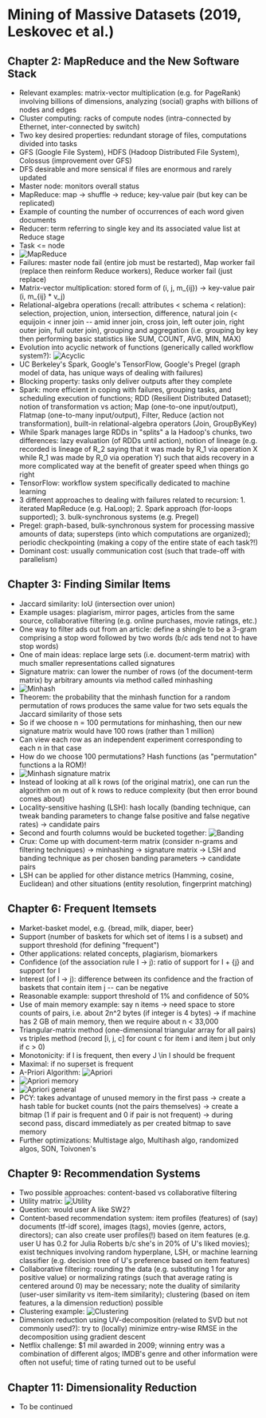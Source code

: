 # Mining of Massive Datasets (2019, Leskovec et al.)

## Chapter 2: MapReduce and the New Software Stack
* Relevant examples: matrix-vector multiplication (e.g. for PageRank) involving billions of dimensions, analyzing (social) graphs with billions of nodes and edges
* Cluster computing: racks of compute nodes (intra-connected by Ethernet, inter-connected by switch)
* Two key desired properties: redundant storage of files, computations divided into tasks
* GFS (Google File System), HDFS (Hadoop Distributed File System), Colossus (improvement over GFS)
* DFS desirable and more sensical if files are enormous and rarely updated
* Master node: monitors overall status
* MapReduce: map -> shuffle -> reduce; key-value pair (but key can be replicated)
* Example of counting the number of occurrences of each word given documents
* Reducer: term referring to single key and its associated value list at Reduce stage
* Task <= node
* ![MapReduce](/images/mmds_mapreduce.png)
* Failures: master node fail (entire job must be restarted), Map worker fail (replace then reinform Reduce workers), Reduce worker fail (just replace)
* Matrix-vector multiplication: stored form of (i, j, m_{ij}) -> key-value pair (i, m_{ij} * v_j)
* Relational-algebra operations (recall: attributes < schema < relation): selection, projection, union, intersection, difference, natural join (< equijoin < inner join -- amid inner join, cross join, left outer join, right outer join, full outer join), grouping and aggregation (i.e. grouping by key then performing basic statistics like SUM, COUNT, AVG, MIN, MAX)
* Evolution into acyclic network of functions (generically called workflow system?): ![Acyclic](/images/mmds_acyclic.png)
* UC Berkeley's Spark, Google's TensorFlow, Google's Pregel (graph model of data, has unique ways of dealing with failures)
* Blocking property: tasks only deliver outputs after they complete
* Spark: more efficient in coping with failures, grouping tasks, and scheduling execution of functions; RDD (Resilient Distributed Dataset); notion of transformation vs action; Map (one-to-one input/output), Flatmap (one-to-many input/output), Filter, Reduce (action not transformation), built-in relational-algebra operators (Join, GroupByKey)
* While Spark manages large RDDs in "splits" a la Hadoop's chunks, two differences: lazy evaluation (of RDDs until action), notion of lineage (e.g. recorded is lineage of R_2 saying that it was made by R_1 via operation X while R_1 was made by R_0 via operation Y) such that aids recovery in a more complicated way at the benefit of greater speed when things go right
* TensorFlow: workflow system specifically dedicated to machine learning
* 3 different approaches to dealing with failures related to recursion: 1. iterated MapReduce (e.g. HaLoop); 2. Spark approach (for-loops supported); 3. bulk-synchronous systems (e.g. Pregel)
* Pregel: graph-based, bulk-synchronous system for processing massive amounts of data; supersteps (into which computations are organized); periodic checkpointing (making a copy of the entire state of each task?!)
* Dominant cost: usually communication cost (such that trade-off with parallelism)

## Chapter 3: Finding Similar Items
* Jaccard similarity: IoU (intersection over union)
* Example usages: plagiarism, mirror pages, articles from the same source, collaborative filtering (e.g. online purchases, movie ratings, etc.)
* One way to filter ads out from an article: define a shingle to be a 3-gram comprising a stop word followed by two words (b/c ads tend not to have stop words)
* One of main ideas: replace large sets (i.e. document-term matrix) with much smaller representations called signatures
* Signature matrix: can lower the number of rows (of the document-term matrix) by arbitrary amounts via method called minhashing
* ![Minhash](/images/mmds_minhash.png)
* Theorem: the probability that the minhash function for a random permutation of rows produces the same value for two sets equals the Jaccard similarity of those sets
* So if we choose n = 100 permutations for minhashing, then our new signature matrix would have 100 rows (rather than 1 million)
* Can view each row as an independent experiment corresponding to each n in that case
* How do we choose 100 permutations? Hash functions (as "permutation" functions a la ROM)!
* ![Minhash signature matrix](/images/mmds_minhashmat.png)
* Instead of looking at all k rows (of the original matrix), one can run the algorithm on m out of k rows to reduce complexity (but then error bound comes about)
* Locality-sensitive hashing (LSH): hash locally (banding technique, can tweak banding parameters to change false positive and false negative rates) -> candidate pairs
* Second and fourth columns would be bucketed together: ![Banding](/images/mmds_banding.png)
* Crux: Come up with document-term matrix (consider n-grams and filtering techniques) -> minhashing -> signature matrix -> LSH and banding technique as per chosen banding parameters -> candidate pairs
* LSH can be applied for other distance metrics (Hamming, cosine, Euclidean) and other situations (entity resolution, fingerprint matching)

## Chapter 6: Frequent Itemsets
* Market-basket model, e.g. {bread, milk, diaper, beer}
* Support (number of baskets for which set of items I is a subset) and support threshold (for defining "frequent")
* Other applications: related concepts, plagiarism, biomarkers
* Confidence (of the association rule I -> j): ratio of support for I + {j} and support for I
* Interest (of I -> j): difference between its confidence and the fraction of baskets that contain item j -- can be negative
* Reasonable example: support threshold of 1% and confidence of 50%
* Use of main memory example: say n items -> need space to store counts of pairs, i.e. about 2n^2 bytes (if integer is 4 bytes) -> if machine has 2 GB of main memory, then we require about n < 33,000
* Triangular-matrix method (one-dimensional triangular array for all pairs) vs triples method (record [i, j, c] for count c for item i and item j but only if c > 0)
* Monotonicity: if I is frequent, then every J \in I should be frequent
* Maximal: if no superset is frequent
* A-Priori Algorithm: ![Apriori](/images/mmds_apriori.png)
* ![Apriori memory](/images/mmds_apmemory.png)
* ![Apriori general](/images/mmds_apgeneral.png)
* PCY: takes advantage of unused memory in the first pass -> create a hash table for bucket counts (not the pairs themselves) -> create a bitmap (1 if pair is frequent and 0 if pair is not frequent) -> during second pass, discard immediately as per created bitmap to save memory
* Further optimizations: Multistage algo, Multihash algo, randomized algos, SON, Toivonen's

## Chapter 9: Recommendation Systems
* Two possible approaches: content-based vs collaborative filtering
* Utility matrix: ![Utility](/images/mmds_utility.png)
* Question: would user A like SW2?
* Content-based recommendation system: item profiles (features) of (say) documents (tf-idf score), images (tags), movies (genre, actors, directors); can also create user profiles(!) based on item features (e.g. user U has 0.2 for Julia Roberts b/c she's in 20% of U's liked movies); exist techniques involving random hyperplane, LSH, or machine learning classifier (e.g. decision tree of U's preference based on item features)
* Collaborative filtering: rounding the data (e.g. substituting 1 for any positive value) or normalizing ratings (such that average rating is centered around 0) may be necessary; note the duality of similarity (user-user similarity vs item-item similarity); clustering (based on item features, a la dimension reduction) possible
* Clustering example: ![Clustering](/images/mmds_clustering.png)
* Dimension reduction using UV-decomposition (related to SVD but not commonly used?): try to (locally) minimize entry-wise RMSE in the decomposition using gradient descent
* Netflix challenge: $1 mil awarded in 2009; winning entry was a combination of different algos; IMDB's genre and other information were often not useful; time of rating turned out to be useful

## Chapter 11: Dimensionality Reduction
* To be continued
